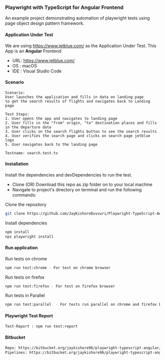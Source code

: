 ### Playwright with TypeScript for Angular Frontend

An example project demonstrating automation of playwright tests using page object design pattern framework.

#### Application Under Test

We are using https://www.jetblue.com/ as the Application Under Test. This App is an **Angular** Frontend

- URL: https://www.jetblue.com/
- OS : macOS
- IDE : Visual Studio Code

#### Scenario

```bash. 
Scenario:
User launches the application and fills in data on landing page
to get the search results of flights and navigates back to Landing page

Test Steps:
1. User opens the app and navigates to landing page
2. User fills in the "from" origin, "to" destination places and fills in the departure date
3. User clicks on the search flights button to see the search results
4. User verifies the search page and clicks on search page jetblue logo
5. User navigates back to the landing page

Testname: search.test.ts
```

#### Installation

Install the dependencies and devDependencies to run the test.

- Clone (OR) Download this repo as zip folder on to your local machine
- Navigate to project's directory on terminal and run the following commands:

Clone the repository

```bash
git clone https://github.com/JayKishoreDuvvuri/Playwright-TypeScript-Angular.git
```

Install dependencies

```bash
npm install
npx playwright install
```

#### Run application

Run tests on chrome

```bash
npm run test:chrome - For test on chrome browser
```

Run tests on firefox

```bash
npm run test:firefox - For test on firefox browser
```

Run tests in Parallel

```bash
npm run test:parallel  - For tests run parallel on chrome and firefox browsers
```

#### Playwright Test Report

```bash
Test-Report : npm run test:report
```

#### Bitbucket

```bash
Repo: https://bitbucket.org/jaykishore96/playwright-typescript-angular/src/master/
Pipelines: https://bitbucket.org/jaykishore96/playwright-typescript-angular/pipelines/results/page/1
```
